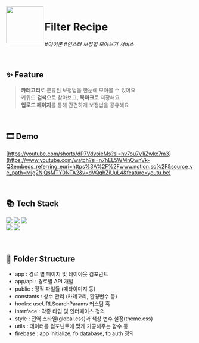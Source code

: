 <img align="left" width="100" src="https://github.com/user-attachments/assets/539991bd-84da-49bc-9af2-7b5abd93a5d9" />

# Filter Recipe

_#아이폰 #인스타 보정법 모아보기 서비스_

<br/>

## ✨ Feature
> **카테고리**로 분류된 보정법을 한눈에 모아볼 수 있어요 <br/>
> 키워드 **검색**으로 찾아보고, **북마크**로 저장해요 <br/>
> **업로드 페이지**를 통해 간편하게 보정법을 공유해요 <br/>

<br/>

## 🎞 Demo

[https://youtube.com/shorts/dP7VdyoieMs?si=hv7ou7y1iZwkc7m3](https://www.youtube.com/watch?si=n7hEL5WMnQwnVk-Q&embeds_referring_euri=https%3A%2F%2Fwww.notion.so%2F&source_ve_path=Mjg2NjQsMTY0NTA2&v=dVQqbZiUuL4&feature=youtu.be)

<br/>

## 📚 Tech Stack

<img src="https://img.shields.io/badge/Next.js-000000?style=for-the-badge&logo=Next.js&logoColor=white"/> <img src="https://img.shields.io/badge/Typescript-3178C6?style=for-the-badge&logo=Typescript&logoColor=white"/> <img src="https://img.shields.io/badge/Tailwind CSS-06B6D4?style=for-the-badge&logo=Tailwind CSS&logoColor=white"/> <br/> <img src="https://img.shields.io/badge/Firebase-ffcd34?style=for-the-badge&logo=Firebase&logoColor=black"/> <img src="https://img.shields.io/badge/Axios-5A29E4?style=for-the-badge&logo=Axios&logoColor=white"/> 

<br/>

## 📂 Folder Structure
- app : 경로 별 페이지 및 레이아웃 컴포넌트
- app/api : 경로별 API 개발
- public : 정적 파일들 (메타이미지 등)
- constants : 상수 관리 (카테고리, 환경변수 등)
- hooks: useURLSearchParams 커스텀 훅
- interface : 각종 타입 및 인터페이스 정의
- style : 전역 스타일(global.css)과 색상 변수 설정(theme.css)
- utils : 데이터를 컴포넌트에 맞게 가공해주는 함수 등
- firebase : app initialize, fb database, fb auth 정의
